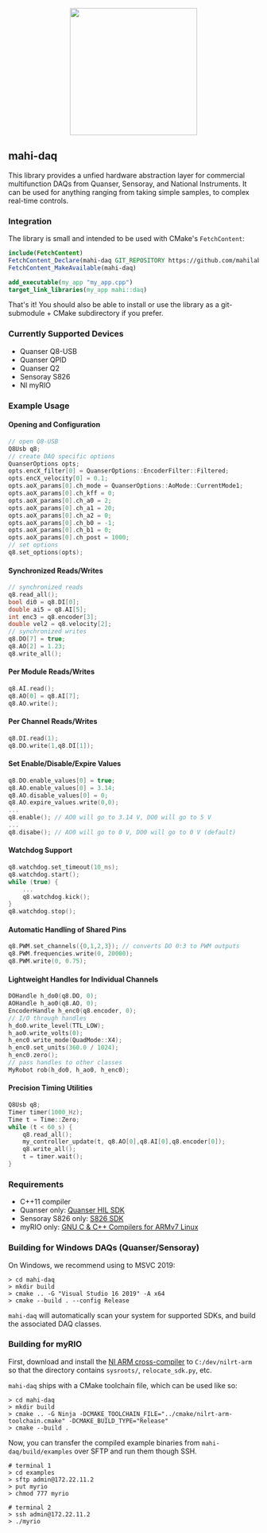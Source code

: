 <p align="center">
<img src="https://github.com/mahilab/mahi-daq/blob/master/mahi-daq.png" width="256"> 
</p>

## mahi-daq

This library provides a unfied hardware abstraction layer for commercial multifunction DAQs from Quanser, Sensoray, and National Instruments. It can be used for anything ranging from taking simple samples, to complex real-time controls. 

### Integration

The library is small and intended to be used with CMake's `FetchContent`:

```cmake
include(FetchContent) 
FetchContent_Declare(mahi-daq GIT_REPOSITORY https://github.com/mahilab/mahi-daq.git) 
FetchContent_MakeAvailable(mahi-daq)

add_executable(my_app "my_app.cpp")
target_link_libraries(my_app mahi::daq)
```

That's it! You should also be able to install or use the library as a git-submodule + CMake subdirectory if you prefer.

### Currently Supported Devices

- Quanser Q8-USB 
- Quanser QPID
- Quanser Q2
- Sensoray S826
- NI myRIO

### Example Usage 

#### Opening and Configuration
```cpp
// open Q8-USB
Q8Usb q8;
// create DAQ specific options
QuanserOptions opts;
opts.encX_filter[0] = QuanserOptions::EncoderFilter::Filtered;
opts.encX_velocity[0] = 0.1;
opts.aoX_params[0].ch_mode = QuanserOptions::AoMode::CurrentMode1;
opts.aoX_params[0].ch_kff = 0;
opts.aoX_params[0].ch_a0 = 2;
opts.aoX_params[0].ch_a1 = 20;
opts.aoX_params[0].ch_a2 = 0;
opts.aoX_params[0].ch_b0 = -1;
opts.aoX_params[0].ch_b1 = 0;
opts.aoX_params[0].ch_post = 1000;
// set options
q8.set_options(opts);
```
#### Synchronized Reads/Writes
```cpp
// synchronized reads
q8.read_all();
bool di0 = q8.DI[0];
double ai5 = q8.AI[5];
int enc3 = q8.encoder[3];
double vel2 = q8.velocity[2];
// synchronized writes
q8.DO[7] = true;
q8.AO[2] = 1.23;
q8.write_all();
```
#### Per Module Reads/Writes
```cpp
q8.AI.read();
q8.AO[0] = q8.AI[7];
q8.AO.write();
```
#### Per Channel Reads/Writes
```cpp
q8.DI.read(1);
q8.DO.write(1,q8.DI[1]);
```
#### Set Enable/Disable/Expire Values
```cpp
q8.DO.enable_values[0] = true;
q8.AO.enable_values[0] = 3.14;
q8.AO.disable_values[0] = 0;
q8.AO.expire_values.write(0,0);
...
q8.enable(); // AO0 will go to 3.14 V, DO0 will go to 5 V
...
q8.disabe(); // AO0 will go to 0 V, DO0 will go to 0 V (default)
```
#### Watchdog Support
```cpp
q8.watchdog.set_timeout(10_ms);
q8.watchdog.start();
while (true) {
    ...
    q8.watchdog.kick();
}
q8.watchdog.stop();
```
#### Automatic Handling of Shared Pins
```cpp
q8.PWM.set_channels({0,1,2,3}); // converts DO 0:3 to PWM outputs
q8.PWM.frequencies.write(0, 20000);
q8.PWM.write(0, 0.75);
```
#### Lightweight Handles for Individual Channels
```cpp
DOHandle h_do0(q8.DO, 0);
AOHandle h_ao0(q8.AO, 0);
EncoderHandle h_enc0(q8.encoder, 0);
// I/O through handles
h_do0.write_level(TTL_LOW);
h_ao0.write_volts(0);
h_enc0.write_mode(QuadMode::X4);
h_enc0.set_units(360.0 / 1024);
h_enc0.zero();
// pass handles to other classes
MyRobot rob(h_do0, h_ao0, h_enc0);
```
#### Precision Timing Utilities
```cpp
Q8Usb q8;
Timer timer(1000_Hz);
Time t = Time::Zero;
while (t < 60_s) {
    q8.read_all();
    my_controller_update(t, q8.AO[0],q8.AI[0],q8.encoder[0]);
    q8.write_all();
    t = timer.wait();
}
```

### Requirements 

- C++11 compiler
- Quanser only: [Quanser HIL SDK](https://github.com/quanser/hil_sdk_win64)
- Sensoray S826 only: [S826 SDK](http://www.sensoray.com/PCI_Express_digital_output_826.htm)
- myRIO only: [GNU C & C++ Compilers for ARMv7 Linux](http://www.ni.com/download/labview-real-time-module-2018/7813/en/)

### Building for Windows DAQs (Quanser/Sensoray)

On Windows, we recommend using to MSVC 2019:

```shell
> cd mahi-daq
> mkdir build
> cmake .. -G "Visual Studio 16 2019" -A x64
> cmake --build . --config Release
```

`mahi-daq` will automatically scan your system for supported SDKs, and build the associated DAQ classes.

### Building for myRIO

First, download and install the [NI ARM cross-compiler](http://www.ni.com/download/labview-real-time-module-2018/7813/en/) to `C:/dev/nilrt-arm` so that the directory contains `sysroots/`, `relocate_sdk.py`, etc. 

`mahi-daq` ships with a CMake toolchain file, which can be used like so:

```shell
> cd mahi-daq
> mkdir build
> cmake .. -G Ninja -DCMAKE_TOOLCHAIN_FILE="../cmake/nilrt-arm-toolchain.cmake" -DCMAKE_BUILD_TYPE="Release"
> cmake --build .
```

Now, you can transfer the compiled example binaries from `mahi-daq/build/examples` over SFTP and run them though SSH.

```shell
# terminal 1
> cd examples
> sftp admin@172.22.11.2
> put myrio
> chmod 777 myrio
```
```shell
# terminal 2
> ssh admin@172.22.11.2
> ./myrio
```
